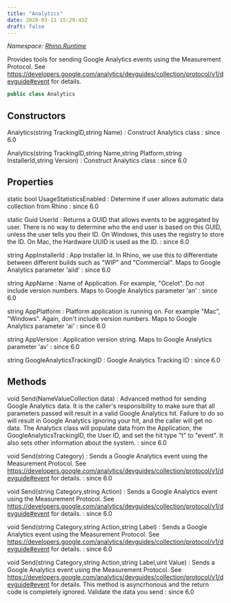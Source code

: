 ```yaml
---
title: "Analytics"
date: 2020-03-11 15:29:43Z
draft: false
---
```


*Namespace: [Rhino.Runtime](../)*

Provides tools for sending Google Analytics events using the Measurement Protocol. See https://developers.google.com/analytics/devguides/collection/protocol/v1/devguide#event for details.
```cs
public class Analytics
```
## Constructors

Analytics(string TrackingID,string Name)
: Construct Analytics class
: since 6.0

Analytics(string TrackingID,string Name,string Platform,string InstallerId,string Version)
: Construct Analytics class
: since 6.0
## Properties

static bool UsageStatisticsEnabled
: Determine if user allows automatic data collection from Rhino
: since 6.0

static Guid UserId
: Returns a GUID that allows events to be aggregated by user. There is no way to determine who the
     end user is based on this GUID, unless the user tells you their ID.  On Windows, this uses the 
     registry to store the ID.  On Mac, the Hardware UUID is used as the ID.
: since 6.0

string AppInstallerId
: App Installer Id. In Rhino, we use this to differentiate between different builds such as "WIP" and "Commercial".
     Maps to Google Analytics parameter 'aiid'
: since 6.0

string AppName
: Name of Application. For example, "Ocelot". Do not include version numbers.
     Maps to Google Analytics parameter 'an'
: since 6.0

string AppPlatform
: Platform application is running on. For example "Mac", "Windows". Again, don't include version numbers.
     Maps to Google Analytics parameter 'ai'
: since 6.0

string AppVersion
: Application version string.
     Maps to Google Analytics parameter 'av'
: since 6.0

string GoogleAnalyticsTrackingID
: Google Analytics Tracking ID
: since 6.0
## Methods

void Send(NameValueCollection data)
: Advanced method for sending Google Analytics data.
     It is the caller's responsibility to make sure that all parameters passed will result in a valid Google Analytics hit. Failure to do so will result in Google Analytics ignoring your hit, and the caller will get no data.
     The Analytics class will populate data from the Application, the GoogleAnalyticsTrackingID, the User ID, and set the hit type "t" to "event". It also sets other information about the system.
: since 6.0

void Send(string Category)
: Sends a Google Analytics event using the Measurement Protocol. See https://developers.google.com/analytics/devguides/collection/protocol/v1/devguide#event for details.
: since 6.0

void Send(string Category,string Action)
: Sends a Google Analytics event using the Measurement Protocol. See https://developers.google.com/analytics/devguides/collection/protocol/v1/devguide#event for details.
: since 6.0

void Send(string Category,string Action,string Label)
: Sends a Google Analytics event using the Measurement Protocol. See https://developers.google.com/analytics/devguides/collection/protocol/v1/devguide#event for details.
: since 6.0

void Send(string Category,string Action,string Label,uint Value)
: Sends a Google Analytics event using the Measurement Protocol. See https://developers.google.com/analytics/devguides/collection/protocol/v1/devguide#event for details.
     This method is asyncrhonous and the return code is completely ignored. Validate the data you send
: since 6.0
